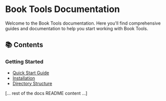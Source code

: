 # Book Tools Documentation

Welcome to the Book Tools documentation. Here you'll find comprehensive guides and documentation to help you start working with Book Tools.

## 📚 Contents

### Getting Started
- [Quick Start Guide](quick-start.md)
- [Installation](installation.md)
- [Directory Structure](directory-structure.md)

[... rest of the docs README content ...]